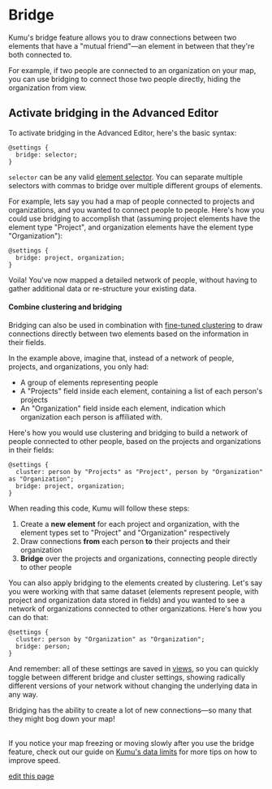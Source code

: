 # Bridge

Kumu's bridge feature allows you to draw connections between two elements that have a "mutual friend"—an element in between that they're both connected to.

For example, if two people are connected to an organization on your map, you can use bridging to connect those two people directly, hiding the organization from view.


## Activate bridging in the Advanced Editor

To activate bridging in the Advanced Editor, here's the basic syntax:
```
@settings {
  bridge: selector;
}
```

`selector` can be any valid [element selector](/guides/selectors.html). You can separate multiple selectors with commas to bridge over multiple different groups of elements.

For example, lets say you had a map of people connected to projects and organizations, and you wanted to connect people to people. Here's how you could use bridging to accomplish that (assuming project elements have the element type "Project", and organization elements have the element type "Organization"):

```
@settings {
  bridge: project, organization;
}
```

Voila! You've now mapped a detailed network of people, without having to gather additional data or re-structure your existing data.


#### Combine clustering and bridging

Bridging can also be used in combination with [fine-tuned clustering](/guides/clustering.html#fine-tune-cluster-settings) to draw connections directly between two elements based on the information in their fields.

In the example above, imagine that, instead of a network of people, projects, and organizations, you only had:
- A group of elements representing people
- A "Projects" field inside each element, containing a list of each person's projects
- An "Organization" field inside each element, indication which organization each person is affiliated with.

Here's how you would use clustering and bridging to build a network of people connected to other people, based on the projects and organizations in their fields:
```
@settings {
  cluster: person by "Projects" as "Project", person by "Organization" as "Organization";
  bridge: project, organization;
}
```
When reading this code, Kumu will follow these steps:
1. Create a **new element** for each project and organization, with the element types set to "Project" and "Organization" respectively
1. Draw connections **from** each person **to** their projects and their organization
1. **Bridge** over the projects and organizations, connecting people directly to other people

You can also apply bridging to the elements created by clustering. Let's say you were working with that same dataset (elements represent people, with project and organization data stored in fields) and you wanted to see a network of organizations connected to other organizations. Here's how you can do that:

```
@settings {
  cluster: person by "Organization" as "Organization";
  bridge: person;
}
```

And remember: all of these settings are saved in [views](/overview/kumus-architecture.html#views), so you can quickly toggle between different bridge and cluster settings, showing radically different versions of your network without changing the underlying data in any way.

<p class="alert alert-info">
  Bridging has the ability to create a lot of new connections—so many that they might bog down your map!<br><br>

  If you notice your map freezing or moving slowly after you use the bridge feature, check out our guide on <a class="alert-link" href="/faq/how-much-data-can-kumu-handle.html">Kumu's data limits</a> for more tips on how to improve speed.
</p>

<span class="edit-link"><a href="https://github.com/kumu/docs/blob/master/guides/bridge.md" target="_blank"><i class="fa fa-github"></i> edit this page</a></span>
